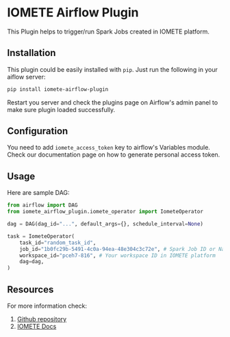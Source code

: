 # IOMETE Airflow Plugin

This Plugin helps to trigger/run Spark Jobs created in IOMETE platform.

## Installation

This plugin could be easily installed with `pip`. Just run the following in your aiflow server:
```bash
pip install iomete-airflow-plugin
```
Restart you server and check the plugins page on Airflow's admin panel to make sure plugin loaded successfully.

## Configuration

You need to add `iomete_access_token` key to airflow's Variables module.  
Check our documentation page on how to generate personal access token.

## Usage

Here are sample DAG:
```python
from airflow import DAG
from iomete_airflow_plugin.iomete_operator import IometeOperator

dag = DAG(dag_id="...", default_args={}, schedule_interval=None)

task = IometeOperator(
    task_id="random_task_id",
    job_id="1b0fc29b-5491-4c0a-94ea-48e304c3c72e", # Spark Job ID or Name in IOMETE platform.
    workspace_id="pceh7-816", # Your workspace ID in IOMETE platform
    dag=dag,
)

```

## Resources
For more information check: 
1. [Github repository](https://github.com/iomete/iomete-airflow-plugin)
2. [IOMETE Docs](https://iomete.com/docs)
